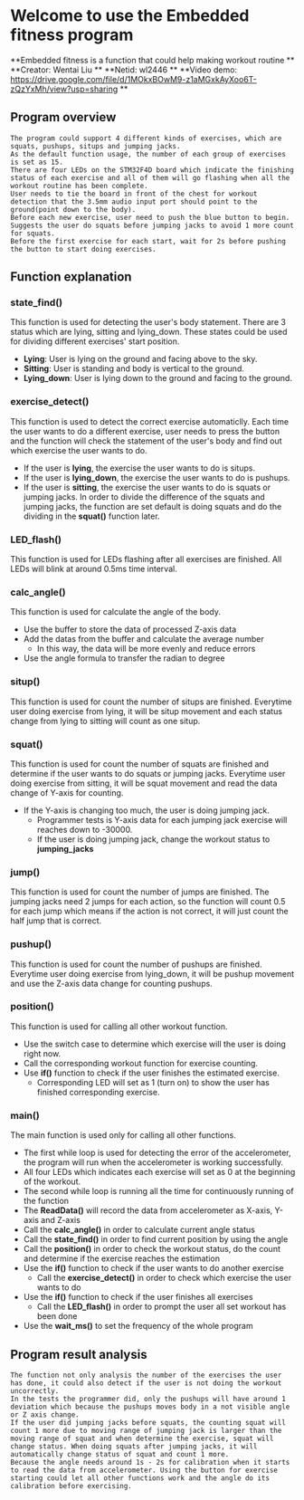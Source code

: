 # Welcome to use the Embedded fitness program

**Embedded fitness is a function that could help making workout routine **
**Creator: Wentai Liu **
**Netid: wl2446 **
**Video demo: https://drive.google.com/file/d/1MOkxBOwM9-z1aMGxkAyXoo6T-zQzYxMh/view?usp=sharing **

## Program overview
	The program could support 4 different kinds of exercises, which are squats, pushups, situps and jumping jacks. 
	As the default function usage, the number of each group of exercises is set as 15.
	There are four LEDs on the STM32F4D board which indicate the finishing status of each exercise and all of them will go flashing when all the workout routine has been complete.
	User needs to tie the board in front of the chest for workout detection that the 3.5mm audio input port should point to the ground(point down to the body).
	Before each new exercise, user need to push the blue button to begin.
	Suggests the user do squats before jumping jacks to avoid 1 more count for squats.
    Before the first exercise for each start, wait for 2s before pushing the button to start doing exercises.

## Function explanation
### state_find()
This function is used for detecting the user's body statement. 
There are 3 status which are lying, sitting and lying_down. These states could be used for dividing different exercises' start position.
- **Lying**: User is lying on the ground and facing above to the sky.
- **Sitting**: User is standing and body is vertical to the ground.
- **Lying_down**: User is lying down to the ground and facing to the ground.

### exercise_detect()
This function is used to detect the correct exercise automaticlly.
Each time the user wants to do a different exercise, user needs to press the button and the function will check the statement of the user's body and find out which exercise the user wants to do.
- If the user is **lying**, the exercise the user wants to do is situps.
- If the user is **lying_down**, the exercise the user wants to do is pushups.
- If the user is **sitting**, the exercise the user wants to do is squats or jumping jacks.
In order to divide the difference of the squats and jumping jacks, the function are set default is doing squats and do the dividing in the **squat()** function later.

### LED_flash()
This function is used for LEDs flashing after all exercises are finished.
All LEDs will blink at around 0.5ms time interval.

### calc_angle()
This function is used for calculate the angle of the body.
- Use the buffer to store the data of processed Z-axis data
- Add the datas from the buffer and calculate the average number
  - In this way, the data will be more evenly and reduce errors
- Use the angle formula to transfer the radian to degree

### situp()
This function is used for count the number of situps are finished.
Everytime user doing exercise from lying, it will be situp movement and each status change from lying to sitting will count as one situp.

### squat()
This function is used for count the number of squats are finished and determine if the user wants to do squats or jumping jacks.
Everytime user doing exercise from sitting, it will be squat movement and read the data change of Y-axis for counting.
- If the Y-axis is changing too much, the user is doing jumping jack.
  - Programmer tests is Y-axis data for each jumping jack exercise will reaches down to -30000.
  - If the user is doing jumping jack, change the workout status to **jumping_jacks**

### jump()
This function is used for count the number of jumps are finished.
The jumping jacks need 2 jumps for each action, so the function will count 0.5 for each jump which means if the action is not correct, it will just count the half jump that is correct.

### pushup()
This function is used for count the number of pushups are finished.
Everytime user doing exercise from lying_down, it will be pushup movement and use the Z-axis data change for counting pushups.

### position()
This function is used for calling all other workout function.
- Use the switch case to determine which exercise will the user is doing right now.
- Call the corresponding workout function for exercise counting.
- Use **if()** function to check if the user finishes the estimated exercise.
  - Corresponding LED will set as 1 (turn on) to show the user has finished corresponding exercise.

### main()
The main function is used only for calling all other functions.
- The first while loop is used for detecting the error of the accelerometer, the program will run when the accelerometer is working successfully.
- All four LEDs which indicates each exercise will set as 0 at the beginning of the workout.
- The second while loop is running all the time for continuously running of the function
 - The **ReadData()** will record the data from accelerometer as X-axis, Y-axis and Z-axis
 - Call the **calc_angle()** in order to calculate current angle status
 - Call the **state_find()** in order to find current position by using the angle
 - Call the **position()** in order to check the workout status, do the count and determine if the exercise reaches the estimation
 - Use the **if()** function to check if the user wants to do another exercise
   - Call the **exercise_detect()** in order to check which exercise the user wants to do
 - Use the **if()** function to check if the user finishes all exercises
   - Call the **LED_flash()** in order to prompt the user all set workout has been done
 - Use the **wait_ms()** to set the frequency of the whole program

## Program result analysis
	The function not only analysis the number of the exercises the user has done, it could also detect if the user is not doing the workout uncorrectly.
	In the tests the programmer did, only the pushups will have around 1 deviation which because the pushups moves body in a not visible angle or Z axis change.
	If the user did jumping jacks before squats, the counting squat will count 1 more due to moving range of jumping jack is larger than the moving range of squat and when determine the exercise, squat will change status. When doing squats after jumping jacks, it will automatically change status of squat and count 1 more.
    Because the angle needs around 1s - 2s for calibration when it starts to read the data from accelerometer. Using the button for exercise starting could let all other functions work and the angle do its calibration before exercising. 
